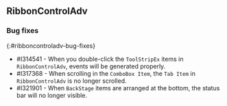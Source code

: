 ## RibbonControlAdv

### Bug fixes
{:#ribboncontroladv-bug-fixes}

* \#I314541 - When you double-click the `ToolStripEx` items in `RibbonControlAdv`, events will be generated properly.
* \#I317368 - When scrolling in the `ComboBox Item`, the `Tab Item` in `RibbonControlAdv` is no longer scrolled.
* \#I321901 - When `BackStage` items are arranged at the bottom, the status bar will no longer visible.